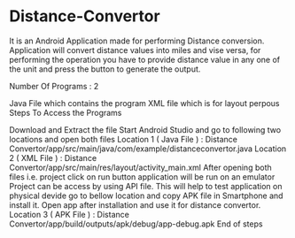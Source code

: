 # Distance-Convertor

It is an Android Application made for performing Distance conversion. Application will convert distance values into miles and vise versa, for performing the operation you have to provide distance value in any one of the unit and press the button to generate the output.

Number Of Programs : 2

Java File which contains the program
XML file which is for layout perpous
Steps To Access the Programs

Download and Extract the file
Start Android Studio and go to following two locations and open both files
Location 1 ( Java File ) : Distance Convertor/app/src/main/java/com/example/distanceconvertor.java
Location 2 ( XML File ) : Distance Convertor/app/src/main/res/layout/activity_main.xml
After opening both files i.e. project click on run button application will be run on an emulator
Project can be access by using API file. This will help to test application on physical devide
go to bellow location and copy APK file in Smartphone and install it. Open app after installation and use it for distance convertor.
Location 3 ( APK File ) : Distance Convertor/app/build/outputs/apk/debug/app-debug.apk
End of steps
